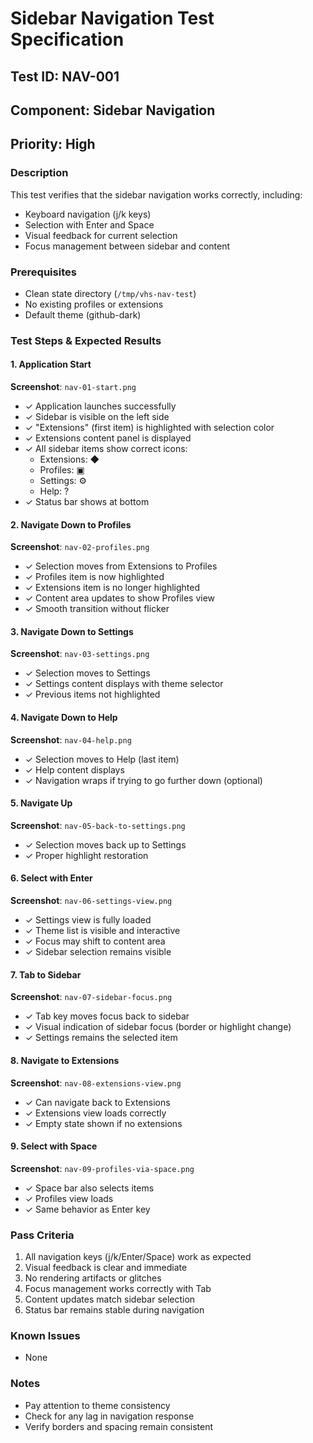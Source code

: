 # Sidebar Navigation Test Specification

## Test ID: NAV-001
## Component: Sidebar Navigation
## Priority: High

### Description
This test verifies that the sidebar navigation works correctly, including:
- Keyboard navigation (j/k keys)
- Selection with Enter and Space
- Visual feedback for current selection
- Focus management between sidebar and content

### Prerequisites
- Clean state directory (`/tmp/vhs-nav-test`)
- No existing profiles or extensions
- Default theme (github-dark)

### Test Steps & Expected Results

#### 1. Application Start
**Screenshot**: `nav-01-start.png`
- ✓ Application launches successfully
- ✓ Sidebar is visible on the left side
- ✓ "Extensions" (first item) is highlighted with selection color
- ✓ Extensions content panel is displayed
- ✓ All sidebar items show correct icons:
  - Extensions: ◆
  - Profiles: ▣
  - Settings: ⚙
  - Help: ?
- ✓ Status bar shows at bottom

#### 2. Navigate Down to Profiles
**Screenshot**: `nav-02-profiles.png`
- ✓ Selection moves from Extensions to Profiles
- ✓ Profiles item is now highlighted
- ✓ Extensions item is no longer highlighted
- ✓ Content area updates to show Profiles view
- ✓ Smooth transition without flicker

#### 3. Navigate Down to Settings
**Screenshot**: `nav-03-settings.png`
- ✓ Selection moves to Settings
- ✓ Settings content displays with theme selector
- ✓ Previous items not highlighted

#### 4. Navigate Down to Help
**Screenshot**: `nav-04-help.png`
- ✓ Selection moves to Help (last item)
- ✓ Help content displays
- ✓ Navigation wraps if trying to go further down (optional)

#### 5. Navigate Up
**Screenshot**: `nav-05-back-to-settings.png`
- ✓ Selection moves back up to Settings
- ✓ Proper highlight restoration

#### 6. Select with Enter
**Screenshot**: `nav-06-settings-view.png`
- ✓ Settings view is fully loaded
- ✓ Theme list is visible and interactive
- ✓ Focus may shift to content area
- ✓ Sidebar selection remains visible

#### 7. Tab to Sidebar
**Screenshot**: `nav-07-sidebar-focus.png`
- ✓ Tab key moves focus back to sidebar
- ✓ Visual indication of sidebar focus (border or highlight change)
- ✓ Settings remains the selected item

#### 8. Navigate to Extensions
**Screenshot**: `nav-08-extensions-view.png`
- ✓ Can navigate back to Extensions
- ✓ Extensions view loads correctly
- ✓ Empty state shown if no extensions

#### 9. Select with Space
**Screenshot**: `nav-09-profiles-via-space.png`
- ✓ Space bar also selects items
- ✓ Profiles view loads
- ✓ Same behavior as Enter key

### Pass Criteria
1. All navigation keys (j/k/Enter/Space) work as expected
2. Visual feedback is clear and immediate
3. No rendering artifacts or glitches
4. Focus management works correctly with Tab
5. Content updates match sidebar selection
6. Status bar remains stable during navigation

### Known Issues
- None

### Notes
- Pay attention to theme consistency
- Check for any lag in navigation response
- Verify borders and spacing remain consistent